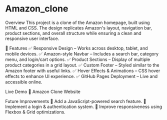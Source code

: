 # Amazon_clone
Overview
This project is a clone of the Amazon homepage, built using HTML and CSS. The design replicates Amazon's layout, navigation bar, product sections, and overall structure while ensuring a clean and responsive user interface.

🌟 Features
✅ Responsive Design – Works across desktop, tablet, and mobile devices.
✅ Amazon-style Navbar – Includes a search bar, category menu, and login/cart options.
✅ Product Sections – Display of multiple product categories in a grid layout.
✅ Custom Footer – Styled similar to the Amazon footer with useful links.
✅ Hover Effects & Animations – CSS hover effects to enhance UI experience.
✅ GitHub Pages Deployment – Live and accessible online.

Live Demo
🔗 Amazon Clone Website

Future Improvements
🔹 Add a JavaScript-powered search feature.
🔹 Implement a login & authentication system.
🔹 Improve responsiveness using Flexbox & Grid optimizations.
